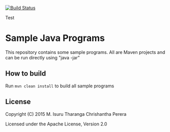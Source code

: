 [![Build Status](https://travis-ci.org/chrishantha/sample-java-programs.svg?branch=master)](https://travis-ci.org/chrishantha/sample-java-programs)

Test

Sample Java Programs
====================

This repository contains some sample programs. All are Maven projects and can be run directly using "java -jar"

## How to build

Run `mvn clean install` to build all sample programs

## License

Copyright (C) 2015 M. Isuru Tharanga Chrishantha Perera

Licensed under the Apache License, Version 2.0

